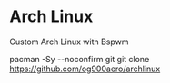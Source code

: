 # Arch Linux
Custom Arch Linux with Bspwm

pacman -Sy --noconfirm git
git clone https://github.com/og900aero/archlinux
